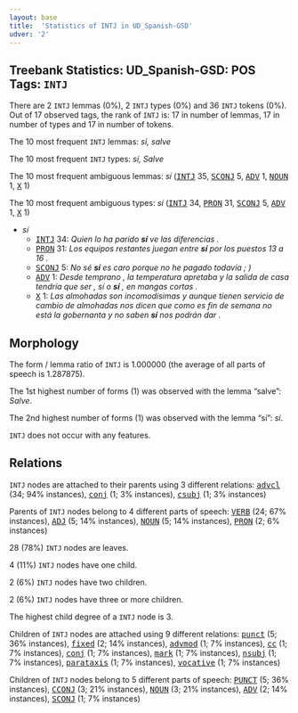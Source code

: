 ```yaml
---
layout: base
title:  'Statistics of INTJ in UD_Spanish-GSD'
udver: '2'
---
```


## Treebank Statistics: UD_Spanish-GSD: POS Tags: `INTJ`

There are 2 `INTJ` lemmas (0%), 2 `INTJ` types (0%) and 36 `INTJ` tokens (0%).
Out of 17 observed tags, the rank of `INTJ` is: 17 in number of lemmas, 17 in number of types and 17 in number of tokens.

The 10 most frequent `INTJ` lemmas: <em>sí, salve</em>

The 10 most frequent `INTJ` types:  <em>sí, Salve</em>

The 10 most frequent ambiguous lemmas: <em>sí</em> (<tt><a href="es_gsd-pos-INTJ.html">INTJ</a></tt> 35, <tt><a href="es_gsd-pos-SCONJ.html">SCONJ</a></tt> 5, <tt><a href="es_gsd-pos-ADV.html">ADV</a></tt> 1, <tt><a href="es_gsd-pos-NOUN.html">NOUN</a></tt> 1, <tt><a href="es_gsd-pos-X.html">X</a></tt> 1)

The 10 most frequent ambiguous types:  <em>sí</em> (<tt><a href="es_gsd-pos-INTJ.html">INTJ</a></tt> 34, <tt><a href="es_gsd-pos-PRON.html">PRON</a></tt> 31, <tt><a href="es_gsd-pos-SCONJ.html">SCONJ</a></tt> 5, <tt><a href="es_gsd-pos-ADV.html">ADV</a></tt> 1, <tt><a href="es_gsd-pos-X.html">X</a></tt> 1)


* <em>sí</em>
  * <tt><a href="es_gsd-pos-INTJ.html">INTJ</a></tt> 34: <em>Quien lo ha parido <b>sí</b> ve las diferencias .</em>
  * <tt><a href="es_gsd-pos-PRON.html">PRON</a></tt> 31: <em>Los equipos restantes juegan entre <b>sí</b> por los puestos 13 a 16 .</em>
  * <tt><a href="es_gsd-pos-SCONJ.html">SCONJ</a></tt> 5: <em>No sé <b>sí</b> es caro porque no he pagado todavía ; )</em>
  * <tt><a href="es_gsd-pos-ADV.html">ADV</a></tt> 1: <em>Desde temprano , la temperatura apretaba y la salida de casa tendría que ser , sí o <b>sí</b> , en mangas cortas .</em>
  * <tt><a href="es_gsd-pos-X.html">X</a></tt> 1: <em>Las almohadas son incomodisimas y aunque tienen servicio de cambio de almohadas nos dicen que como es fin de semana no está la gobernanta y no saben <b>sí</b> nos podrán dar .</em>

## Morphology

The form / lemma ratio of `INTJ` is 1.000000 (the average of all parts of speech is 1.287875).

The 1st highest number of forms (1) was observed with the lemma “salve”: <em>Salve</em>.

The 2nd highest number of forms (1) was observed with the lemma “sí”: <em>sí</em>.

`INTJ` does not occur with any features.


## Relations

`INTJ` nodes are attached to their parents using 3 different relations: <tt><a href="es_gsd-dep-advcl.html">advcl</a></tt> (34; 94% instances), <tt><a href="es_gsd-dep-conj.html">conj</a></tt> (1; 3% instances), <tt><a href="es_gsd-dep-csubj.html">csubj</a></tt> (1; 3% instances)

Parents of `INTJ` nodes belong to 4 different parts of speech: <tt><a href="es_gsd-pos-VERB.html">VERB</a></tt> (24; 67% instances), <tt><a href="es_gsd-pos-ADJ.html">ADJ</a></tt> (5; 14% instances), <tt><a href="es_gsd-pos-NOUN.html">NOUN</a></tt> (5; 14% instances), <tt><a href="es_gsd-pos-PRON.html">PRON</a></tt> (2; 6% instances)

28 (78%) `INTJ` nodes are leaves.

4 (11%) `INTJ` nodes have one child.

2 (6%) `INTJ` nodes have two children.

2 (6%) `INTJ` nodes have three or more children.

The highest child degree of a `INTJ` node is 3.

Children of `INTJ` nodes are attached using 9 different relations: <tt><a href="es_gsd-dep-punct.html">punct</a></tt> (5; 36% instances), <tt><a href="es_gsd-dep-fixed.html">fixed</a></tt> (2; 14% instances), <tt><a href="es_gsd-dep-advmod.html">advmod</a></tt> (1; 7% instances), <tt><a href="es_gsd-dep-cc.html">cc</a></tt> (1; 7% instances), <tt><a href="es_gsd-dep-conj.html">conj</a></tt> (1; 7% instances), <tt><a href="es_gsd-dep-mark.html">mark</a></tt> (1; 7% instances), <tt><a href="es_gsd-dep-nsubj.html">nsubj</a></tt> (1; 7% instances), <tt><a href="es_gsd-dep-parataxis.html">parataxis</a></tt> (1; 7% instances), <tt><a href="es_gsd-dep-vocative.html">vocative</a></tt> (1; 7% instances)

Children of `INTJ` nodes belong to 5 different parts of speech: <tt><a href="es_gsd-pos-PUNCT.html">PUNCT</a></tt> (5; 36% instances), <tt><a href="es_gsd-pos-CCONJ.html">CCONJ</a></tt> (3; 21% instances), <tt><a href="es_gsd-pos-NOUN.html">NOUN</a></tt> (3; 21% instances), <tt><a href="es_gsd-pos-ADV.html">ADV</a></tt> (2; 14% instances), <tt><a href="es_gsd-pos-SCONJ.html">SCONJ</a></tt> (1; 7% instances)

